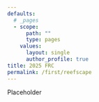 ```yaml
---
defaults:
  # _pages
  - scope:
      path: ""
      type: pages
    values:
      layout: single
      author_profile: true
title: 2025 FRC
permalink: /first/reefscape
---
```

Placeholder